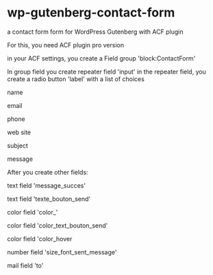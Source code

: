 # wp-gutenberg-contact-form
a contact form form for WordPress Gutenberg with ACF plugin

For this, you need ACF plugin pro version

in your ACF settings, you create a Field group 'block:ContactForm'

In group field you create repeater field 'input' 
in the repeater field, you create a radio button 'label' with a list of choices

name

email

phone

web site

subject

message

After you create other fields:

text field 'message_succes'

text field 'texte_bouton_send'

color field 'color_'

color field 'color_text_bouton_send'

color field 'color_hover

number field 'size_font_sent_message'

mail field 'to'

